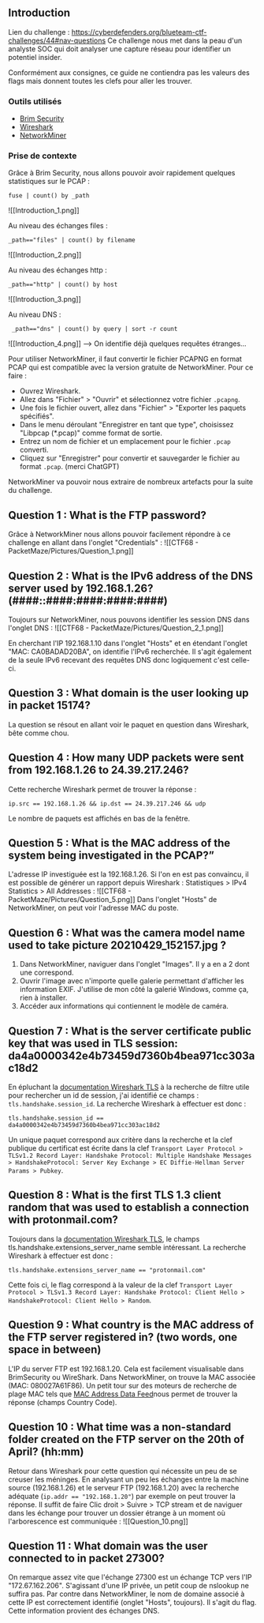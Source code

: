 ## Introduction 

Lien du challenge : https://cyberdefenders.org/blueteam-ctf-challenges/44#nav-questions
Ce challenge nous met dans la peau d'un analyste SOC qui doit analyser une capture réseau pour identifier un potentiel insider.

Conformément aux consignes, ce guide ne contiendra pas les valeurs des flags mais donnent toutes les clefs pour aller les trouver. 
### Outils utilisés 

- [Brim Security](https://www.brimdata.io/download/)
- [Wireshark](https://www.wireshark.org/download.html)
- [NetworkMiner](https://www.netresec.com/?page=NetworkMiner)
### Prise de contexte

Grâce à Brim Security, nous allons pouvoir avoir rapidement quelques statistiques sur le PCAP : 
```
fuse | count() by _path
```
![[Introduction_1.png]]

Au niveau des échanges files :
```
_path=="files" | count() by filename
```
![[Introduction_2.png]]

Au niveau des échanges http :

```
_path=="http" | count() by host
```
![[Introduction_3.png]]

Au niveau DNS :
```
 _path=="dns" | count() by query | sort -r count
```
![[Introduction_4.png]]
--> On identifie déjà quelques requêtes étranges...

Pour utiliser NetworkMiner, il faut convertir le fichier PCAPNG en format PCAP qui est compatible avec la version gratuite de NetworkMiner.
Pour ce faire : 
- Ouvrez Wireshark.
- Allez dans "Fichier" > "Ouvrir" et sélectionnez votre fichier `.pcapng`.
- Une fois le fichier ouvert, allez dans "Fichier" > "Exporter les paquets spécifiés".
- Dans le menu déroulant "Enregistrer en tant que type", choisissez "Libpcap (*.pcap)" comme format de sortie.
- Entrez un nom de fichier et un emplacement pour le fichier `.pcap` converti.
- Cliquez sur "Enregistrer" pour convertir et sauvegarder le fichier au format `.pcap`.
(merci ChatGPT)

NetworkMiner va pouvoir nous extraire de nombreux artefacts pour la suite du challenge.
## Question 1 :  What is the FTP password?

Grâce à NetworkMiner nous allons pouvoir facilement répondre à ce challenge en allant dans l'onglet "Credentials" : 
![[CTF68 - PacketMaze/Pictures/Question_1.png]]
## Question 2 : What is the IPv6 address of the DNS server used by 192.168.1.26? (####::####:####:####:####)

Toujours sur NetworkMiner, nous pouvons identifier les session DNS dans l'onglet DNS :
![[CTF68 - PacketMaze/Pictures/Question_2_1.png]]

En cherchant l'IP 192.168.1.10 dans l'onglet "Hosts" et en étendant l'onglet "MAC: CA0BADAD20BA", on identifie l'IPv6 recherchée.
Il s'agit également de la seule IPv6 recevant des requêtes DNS donc logiquement c'est celle-ci.

## Question 3 : What domain is the user looking up in packet 15174?

La question se résout en allant voir le paquet en question dans Wireshark, bête comme chou. 
## Question 4 : How many UDP packets were sent from 192.168.1.26 to 24.39.217.246?

Cette recherche Wireshark permet de trouver la réponse :
```
ip.src == 192.168.1.26 && ip.dst == 24.39.217.246 && udp
```
Le nombre de paquets est affichés en bas de la fenêtre.
## Question 5 : What is the MAC address of the system being investigated in the PCAP?”

L'adresse IP investiguée est la 192.168.1.26. Si l'on en est pas convaincu, il est possible de générer un rapport depuis Wireshark : Statistiques > IPv4 Statistics > All Addresses :
![[CTF68 - PacketMaze/Pictures/Question_5.png]]
Dans l'onglet "Hosts" de NetworkMiner, on peut voir l'adresse MAC du poste.

## Question 6 : What was the camera model name used to take picture 20210429_152157.jpg ?

1. Dans NetworkMiner, naviguer dans l'onglet "Images". Il y a en a 2 dont une correspond.
2. Ouvrir l'image avec n'importe quelle galerie permettant d'afficher les information EXIF. J'utilise de mon côté la galerié Windows, comme ça, rien à installer.
3. Accéder aux informations qui contiennent le modèle de caméra.

## Question 7 : What is the server certificate public key that was used in TLS session: da4a0000342e4b73459d7360b4bea971cc303ac18d2

En épluchant la [documentation Wireshark TLS](https://www.wireshark.org/docs/dfref/t/tls.html) à la recherche de filtre utile pour rechercher un id de session, j'ai identifié ce champs : `tls.handshake.session_id`.
La recherche Wireshark à effectuer est donc : 
```
tls.handshake.session_id == da4a0000342e4b73459d7360b4bea971cc303ac18d2
```

Un unique paquet correspond aux critère dans la recherche et la clef publique du certificat est écrite dans la clef `Transport Layer Protocol > TLSv1.2 Record Layer: Handshake Protocol: Multiple Handshake Messages > HandshakeProtocol: Server Key Exchange > EC Diffie-Hellman Server Params > Pubkey`.

## Question 8 : What is the first TLS 1.3 client random that was used to establish a connection with protonmail.com?

Toujours dans la  [documentation Wireshark TLS](https://www.wireshark.org/docs/dfref/t/tls.html), le champs tls.handshake.extensions_server_name semble intéressant. 
La recherche Wireshark à effectuer est donc : 
```
tls.handshake.extensions_server_name == "protonmail.com"
```

Cette fois ci, le flag correspond à la valeur de la clef `Transport Layer Protocol > TLSv1.3 Record Layer: Handshake Protocol: Client Hello > HandshakeProtocol: Client Hello > Random`.

## Question 9 : What country is the MAC address of the FTP server registered in? (two words, one space in between)

L'IP du server FTP est 192.168.1.20. Cela est facilement visualisable dans BrimSecurity ou WireShark.
Dans NetworkMiner, on trouve la MAC associée (MAC: 080027A61F86).
Un petit tour sur des moteurs de recherche de plage MAC tels que [MAC Address Data Feed](https://mac-address.alldatafeeds.com/mac-address-lookup/v2YPO6oERb)nous permet de trouver la réponse (champs Country Code).

## Question 10 : What time was a non-standard folder created on the FTP server on the 20th of April? (hh:mm) 

Retour dans Wireshark pour cette question qui nécessite un peu de se creuser les méninges. 
En analysant un peu les échanges entre la machine source (192.168.1.26) et le serveur FTP (192.168.1.20) avec la recherche adéquate (`ip.addr == "192.168.1.20"`) par exemple on peut trouver la réponse. Il suffit de faire Clic droit > Suivre > TCP stream et de naviguer dans les échange pour trouver un dossier étrange à un moment où l'arborescence est communiquée :
![[Question_10.png]]
## Question 11 : What domain was the user connected to in packet 27300?

On remarque assez vite que l'échange 27300 est un échange TCP vers l'IP "172.67.162.206". S'agissant d'une IP privée, un petit coup de nslookup ne suffira pas. Par contre dans NetworkMiner, le nom de domaine associé à cette IP est correctement identifié (onglet "Hosts", toujours). Il s'agit du flag.
Cette information provient des échanges DNS. 